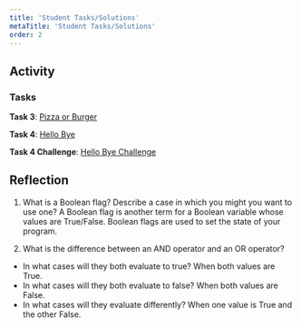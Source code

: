 ```yaml
---
title: 'Student Tasks/Solutions'
metaTitle: 'Student Tasks/Solutions'
order: 2
---
```


## Activity

### Tasks

**Task 3**: [Pizza or Burger](https://arcade.makecode.com/14567-30947-05710-15449)

**Task 4**: [Hello Bye](https://arcade.makecode.com/04888-95138-83023-11204)

**Task 4 Challenge**: [Hello Bye Challenge](https://arcade.makecode.com/93029-82871-25063-71720)

## Reflection 

1. What is a Boolean flag? Describe a case in which you might you want to use one? A Boolean flag is another term for a Boolean variable whose values are True/False. Boolean flags are used to set the state of your program. 

2. What is the difference between an AND operator and an OR operator?  

* In what cases will they both evaluate to true? When both values are True.
* In what cases will they both evaluate to false?  When both values are False.
* In what cases will they evaluate differently? When one value is True and the other False.
